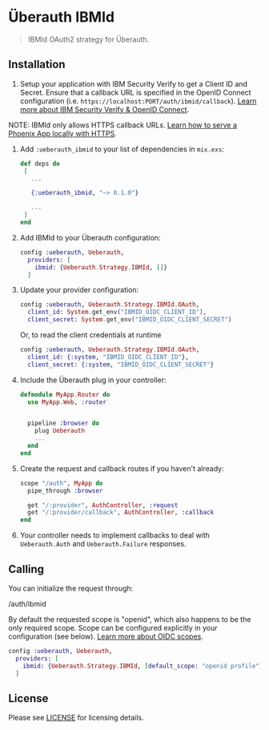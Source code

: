 # Überauth IBMId

> IBMId OAuth2 strategy for Überauth.

## Installation

1. Setup your application with IBM Security Verify to get a Client ID and Secret. Ensure that a callback URL is specified in the OpenID Connect configuration (i.e. `https://localhost:PORT/auth/ibmid/callback`). [Learn more about IBM Security Verify & OpenID Connect](https://www.ibm.com/docs/en/security-verify?topic=sign-configuring-single-in-openid-connect-provider).

NOTE: IBMId only allows HTTPS callback URLs. [Learn how to serve a Phoenix App locally with HTTPS](https://til.hashrocket.com/posts/b8p5oalouz--serve-phoenix-app-locally-with-https-).

1. Add `:ueberauth_ibmid` to your list of dependencies in `mix.exs`:

   ```elixir
   def deps do
    [
      ...

      {:ueberauth_ibmid, "~> 0.1.0"}

      ...
    ]
   end
   ```

1. Add IBMId to your Überauth configuration:

   ```elixir
   config :ueberauth, Ueberauth,
     providers: [
       ibmid: {Ueberauth.Strategy.IBMId, []}
     ]
   ```

1. Update your provider configuration:

   ```elixir
   config :ueberauth, Ueberauth.Strategy.IBMId.OAuth,
     client_id: System.get_env("IBMID_OIDC_CLIENT_ID"),
     client_secret: System.get_env("IBMID_OIDC_CLIENT_SECRET")
   ```

   Or, to read the client credentials at runtime

   ```elixir
   config :ueberauth, Ueberauth.Strategy.IBMId.OAuth,
     client_id: {:system, "IBMID_OIDC_CLIENT_ID"},
     client_secret: {:system, "IBMID_OIDC_CLIENT_SECRET"}
   ```

1. Include the Überauth plug in your controller:

   ```elixir
   defmodule MyApp.Router do
     use MyApp.Web, :router


     pipeline :browser do
       plug Ueberauth
       ...
     end
   end
   ```

1. Create the request and callback routes if you haven't already:

   ```elixir
   scope "/auth", MyApp do
     pipe_through :browser

     get "/:provider", AuthController, :request
     get "/:provider/callback", AuthController, :callback
   end
   ```

1. Your controller needs to implement callbacks to deal with `Ueberauth.Auth` and `Ueberauth.Failure` responses.

## Calling

You can initialize the request through:

/auth/ibmid

By default the requested scope is "openid", which also happens to be the only required scope. Scope can be configured explicitly in your configuration (see below). [Learn more about OIDC scopes](https://auth0.com/docs/scopes/openid-connect-scopes).

```elixir
config :ueberauth, Ueberauth,
  providers: [
    ibmid: {Ueberauth.Strategy.IBMId, [default_scope: "openid profile"]}
  ]
```

## License

Please see [LICENSE](https://github.com/schwarz/ueberauth_ibmid/blob/master/LICENSE) for licensing details.
